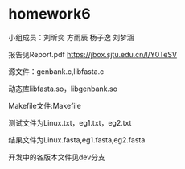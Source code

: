 # homework6

小组成员：刘昕奕 方雨辰 杨子逸 刘梦涵

报告见Report.pdf https://jbox.sjtu.edu.cn/l/Y0TeSV

源文件：genbank.c,libfasta.c

动态库libfasta.so，libgenbank.so

Makefile文件:Makefile

测试文件为Linux.txt，eg1.txt，eg2.txt

结果文件为Linux.fasta,eg1.fasta,eg2.fasta

开发中的各版本文件见dev分支
